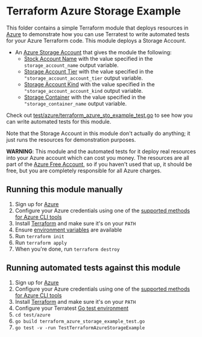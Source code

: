# Terraform Azure Storage Example

This folder contains a simple Terraform module that deploys resources in [Azure](https://azure.microsoft.com/) to demonstrate
how you can use Terratest to write automated tests for your Azure Terraform code. This module deploys a
Storage Account.

- An [Azure Storage Account](https://azure.microsoft.com/services/storage/) that gives the module the following:
    - [Stock Account Name](https://azure.microsoft.com/services/storage/)  with the value specified in the `storage_account_name`  output variable.
    - [Storage Account Tier](https://azure.microsoft.com/services/storage/)  with the value specified in the `"storage_account_account_tier`  output variable.
    - [Storage Account Kind](https://azure.microsoft.com/services/storage/)  with the value specified in the `"storage_account_account_kind`  output variable.
    - [Storage Container](https://azure.microsoft.com/services/storage/)  with the value specified in the `"storage_container_name`  output variable.


Check out [test/azure/terraform_azure_sto_example_test.go](/test/azure/terraform_azure_storage_example_test.go) to see how you can write
automated tests for this module.

Note that the Storage Account in this module don't actually do anything; it just runs the resources for
demonstration purposes.

**WARNING**: This module and the automated tests for it deploy real resources into your Azure account which can cost you
money. The resources are all part of the [Azure Free Account](https://azure.microsoft.com/free/), so if you haven't used that up,
it should be free, but you are completely responsible for all Azure charges.

## Running this module manually

1. Sign up for [Azure](https://azure.microsoft.com/)
1. Configure your Azure credentials using one of the [supported methods for Azure CLI
   tools](https://docs.microsoft.com/cli/azure/azure-cli-configuration?view=azure-cli-latest)
1. Install [Terraform](https://www.terraform.io/) and make sure it's on your `PATH`
1. Ensure [environment variables](../README.md#review-environment-variables) are available
1. Run `terraform init`
1. Run `terraform apply`
1. When you're done, run `terraform destroy`

## Running automated tests against this module

1. Sign up for [Azure](https://azure.microsoft.com/)
1. Configure your Azure credentials using one of the [supported methods for Azure CLI
   tools](https://docs.microsoft.com/cli/azure/azure-cli-configuration?view=azure-cli-latest)
1. Install [Terraform](https://www.terraform.io/) and make sure it's on your `PATH`
1. Configure your Terratest [Go test environment](../README.md)
1. `cd test/azure`
1. `go build terraform_azure_storage_example_test.go`
1. `go test -v -run TestTerraformAzureStorageExample`


